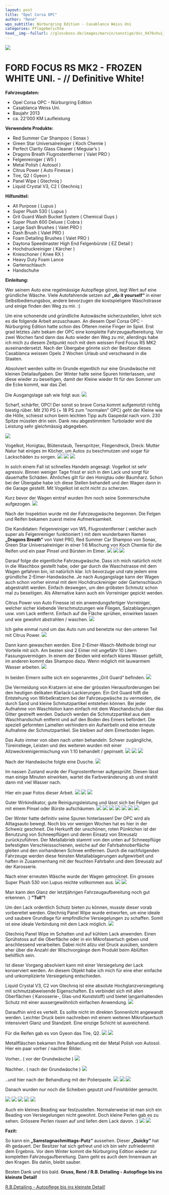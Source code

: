```yaml
---
layout: post
title: "Opel Corsa OPC"
author: "René"
wps_subtitle: Nürburgring Edition - Casablanca Weiss Uni
categories: Pflegeberichte
head__img--fullurl: //glossboss.de/images/marvin/sonstige/dsc_9476vhuij.jpg
---
```

![](http://abload.de/img/headervokl0.jpg)

# FORD FOCUS RS MK2 - FROZEN WHITE UNI. - // Definitive White!

**Fahrzeugdaten:**

- Opel Corsa OPC - Nürburgring Edition 
- Casablanca Weiss Uni.
- Baujahr 2013
- ca. 22‘000 KM Laufleistung



**Verwendete Produkte:**

- Red Summer Car Shampoo ( Sonax )
- Green Star Universalreiniger ( Koch Chemie )
- Perfect Clarity Glass Cleaner ( Meguiar’s )
- Dragons Breath Flugrostentferner ( Valet PRO )
- Felgenreiniger ( W5 )
- Metal Polish ( Autosol )
- Citrus Power ( Auto Finesse )
- Tire, Q2 ( Gyeon )
- Panel Wipe ( Gtechniq )
- Liquid Crystal V3, C2 ( Gtechniq )



**Hilfsmittel:**

- All Purpose ( Lupus )
- Super Plush 530 ( Lupus )
- Grit Guard Wash Bucket System ( Chemical Guys )
- Super Plush 600 Deluxe ( Cobra )
- Large Sash Brushes ( Valet PRO )
- Dash Brush ( Valet PRO )
- Foam Detailing Brushes ( Valet PRO )
- Daytona Speedmaster High End Felgenbürste ( EZ Detail )
- Hochdruckreiniger ( Kärcher )
- Knieschoner ( Knee RX )
- Heavy Duty Foam Lance
- Gartenschlauch
- Handschuhe



**Einleitung:**

Wer seinem Auto eine regelmässige Autopflege gönnt, legt Wert auf eine gründliche Wäsche. Viele Autofahrende setzen auf **„do it yourself“** in einer Selbstbedienungsbox, andere bevorzugen die kostspieligere Waschstrasse und einige finden den Weg zu mir. :)

Um eine schonende und gründliche Autowäsche sicherzustellen, lohnt sich es die folgende Arbeit anzuschauen. An diesem Opel Corsa OPC - Nürburgring Edition hatte schon des Öfteren meine Finger im Spiel. Erst grad letztes Jahr bekam der OPC eine komplette Fahrzeugaufbereitung. Vor zwei Wochen fand dann das Auto wieder den Weg zu mir, allerdings habe ich mich zu diesem Zeitpunkt noch mit dem weissen Ford Focus RS MK2 auseinandersetzt. Nach der Übergabe gönnte sich der Besitzer dieses Casablanca weissen Opels 2 Wochen Urlaub und verschwand in die Staaten.

Absolviert werden sollte im Grunde eigentlich nur eine Grundwäsche mit kleinen Detailaufgaben. Der Winter hatte seine Spuren hinterlassen, und diese wieder zu beseitigen, damit der Kleine wieder fit für den Sommer um die Ecke kommt, war das Ziel. 

Die Ausgangslage sah wie folgt aus:
![](http://abload.de/img/dsc_9383yqq5c.jpg)

Scharf, schärfer, OPC! Der sonst so brave Corsa kommt aufgemotzt richtig biestig rüber. Mit 210 PS (+ 18 PS zum "normalen" OPC) geht der Kleine wie die Hölle, schiesst schon beim leichten Tipp aufs Gaspedal nach vorn. 230 Spitze müssten drin sein. Dank neu abgestimmtem Turbolader wird die Leistung sehr gleichmässig abgegeben.

![](http://abload.de/img/dsc_9373o0pxx.jpg)

Vogelkot, Honigtau, Blütenstaub, Teerspritzer, Fliegendreck, Dreck: Mutter Natur hat einiges im Köcher, um Autos zu beschmutzen und sogar für Lackschäden zu sorgen.
![](http://abload.de/img/dsc_9372avrw6.jpg)
![](http://abload.de/img/dsc_9375vdo94.jpg)
![](http://abload.de/img/dsc_9376iiqee.jpg)

In solch einem Fall ist schnelles Handeln angesagt. Vogelkot ist sehr agressiv. Binnen weniger Tage frisst er sich in den Lack und sorgt für dauerhafte Schäden. Ähnliches gilt für den Honigtau oder Baumharz. Schon bei der Übergabe habe ich diese Stellen behandelt und den Wagen dann in die Garage gestellt. Mit Vogelkot ist echt nicht zu scherzen.

Kurz bevor der Wagen eintraf wurden Ihm noch seine Sommerschuhe aufgezogen. 
![](http://abload.de/img/dsc_9380uho1j.jpg)

Nach der Inspektion wurde mit der Fahrzeugwäsche begonnen. Die Felgen und Reifen bekamen zuerst meine Aufmerksamkeit. 

Die Kandidaten: Felgenreiniger von W5, Flugrostentferner ( welcher auch super als Felgenreiniger funktioniert ) mit dem wunderbaren Namen **„Dragons Breath“** von Valet PRO, Red Summer Car Shampoo von Sonax, Green Star Universalreiniger in einer 1:6 Mischung von Koch Chemie für die Reifen und ein paar Pinsel und Bürsten im Eimer. 
![](http://abload.de/img/dsc_9388uvonv.jpg)
![](http://abload.de/img/dsc_9392ebq1y.jpg)
![](http://abload.de/img/dsc_9393slrs8.jpg)

Darauf folge die eigentliche Fahrzeugwäsche. Dass ich mich natürlich nicht in die Waschbox gestellt habe, oder gar durch die Waschstrasse mit dem Wagen gefahren bin, ist natürlich klar. Ich bevorzuge und rate jedem eine gründliche 2-Eimer-Handwäsche. Je nach Ausgangslage kann der Wagen auch schon vorher einmal mit dem Hochdruckreiniger oder Gartenschlauch abgestrahlt werden. Einfach deswegen, um den gröbsten Schmutz schon mal zu beseitigen. Als Alternative kann auch ein Vorreiniger gepickt werden. 

Citrus Power von Auto Finesse ist ein anwendungsfertiger Vorreiniger, welcher sicher klebende Verschmutzungen wie Fliegen, Salzablagerungen usw. vom Lack entfernt. Einfach auf die Fläche sprühen, einwirken lassen und wie gewohnt abstrahlen / waschen. 
![](http://abload.de/img/dsc_9402e3q4p.jpg)

Ich gehe einmal rund um das Auto rum und benetzte nur den unteren Teil mit Citrus Power.
![](http://abload.de/img/dsc_9403k3q8i.jpg)

Dann kann gewaschen werden. Eine 2-Eimer-Wasch-Methode bringt nur Vorteile mit sich. Am besten sind 2 Eimer mit ungefähr 10 Litern Fassungsvermögen. In einem der Beiden wird einfach klares Wasser gefüllt, im anderen kommt das Shampoo dazu. Wenn möglich mit lauwarmem Wasser arbeiten. 
![](http://abload.de/img/dsc_9405t9p1g.jpg)

In beiden Eimern sollte sich ein sogenanntes „Grit Guard“ befinden. 
![](http://abload.de/img/dsc05048t2q95.jpg)

Die Vermeidung von Kratzern ist eine der grössten Herausforderungen bei den heutigen delikaten Klarlack-Lackierungen. Ein Grit Guard hilft die Entstehung von Wirbelkratzern bei der Fahrzeugwäsche zu vermeiden, die durch Sand und kleine Schmutzpartikel entstehen können. Bei jeder Aufnahme von Waschlotion kann einfach mit dem Waschandschuh über das Gitter gestreift werden. Dadurch werden die Schmutzpartikel aus dem Waschhandschuh entfernt und auf den Boden des Eimers befördert. Die speziell geformten Lamellen  verhindern ein Aufwirbeln und eine erneute Aufnahme der Schmutzpartikel. Sie bleiben auf dem Eimerboden liegen. 

Das Auto immer von oben nach unten behandeln. Schwer zugängliche, Türeinstiege, Leisten und des weiteren wurden mit einer Allzweckreinigermischung von 1:10 behandelt / gepinselt.
![](http://abload.de/img/dsc_9406p8q5q.jpg)
![](http://abload.de/img/dsc_9407coo2e.jpg)
![](http://abload.de/img/dsc_9408q7rzy.jpg)

Nach der Handwäsche folgte eine Dusche.
![](http://abload.de/img/dsc_9410lrqpx.jpg)

Im nassen Zustand wurde der Flugrostentferner aufgesprüht. Diesen lässt man einige Minuten einwirken, wartet die Farbveränderung ab und strahlt dann mit viel Wasser nach.

Hier ein paar Fotos dieser Arbeit.
![](http://abload.de/img/dsc_9411u2sje.jpg)
![](http://abload.de/img/dsc_9412xosth.jpg)
![](http://abload.de/img/dsc_9413o3sgf.jpg)

Guter Wirkindikator, gute Reinigungsleistung und lässt sich bei Felgen gut mit einem Pinsel oder Bürste aufschäumen.
![](http://abload.de/img/dsc_9415cbs3f.jpg)
![](http://abload.de/img/dsc_9416dis95.jpg)
![](http://abload.de/img/dsc_9419lssa5.jpg)
![](http://abload.de/img/dsc_942068sy3.jpg)
![](http://abload.de/img/dsc_9422omsav.jpg)
![](http://abload.de/img/dsc_9426r3se0.jpg)
![](http://abload.de/img/dsc_942942sez.jpg)

Der Winter hatte definitiv seine Spuren hinterlassen! Der OPC wird als Alltagsauto bewegt. Noch bis vor wenigen Wochen hat es hier in der Schweiz geschneit. Die Herkunft der unschönen, roten Pünktchen ist der Benutzung von Schneepflügen und deren Einsatz von Streusalz zurückzuführen. Der Metallabrieb stammt von den unten auf Schneepflüge befestigten Verschleissschienen, welche auf der Fahrbahnoberfläche gleiten und den vorhandenen Schnee entfernen. Durch die nachfolgenden Fahrzeuge werden diese feinsten Metallablagerungen aufgewirbelt und haften in Zusammenhang mit 
der feuchten Fahrbahn und dem Streusalz auf der Karosserie.

Nach einer erneuten Wäsche wurde der Wagen getrocknet. Ein grosses Super Plush 530 von Lupus reichte vollkommen aus. 
![](http://abload.de/img/dsc_9433hzub4.jpg)
![](http://abload.de/img/dsc_94346luww.jpg)

Man kann den Glanz der letztjährigen Fahrzeugaufbereitung noch gut erkennen. :) **"Toll“!**

Um den Lack ordentlich Schutz bieten zu können, musste dieser vorab vorbereitet werden. Gtechniq Panel Wipe wurde entworfen, um eine ideale und saubere Grundlage für empfindliche Versiegelungen zu schaffen. Somit ist eine ideale Verbindung mit dem Lack möglich.
![](http://abload.de/img/dsc_9435hnu7p.jpg)

Gtechniq Panel Wipe im Schatten und auf kühlem Lack anwenden. Einen Sprühstoss auf die Oberfläche oder in ein Mikrofasertuch geben und anschliessend verarbeiten. Dabei nicht allzu viel Druck ausüben, sondern eher über die Anzahl der Wischvorgänge dem Produkt beim Ablüften behilflich sein.

Ist dieser Vorgang absolviert kann mit einer Versiegelung der Lack konserviert werden. An diesem Objekt habe ich mich für eine eher einfache und unkomplizierte Versiegelung entschieden.

Liquid Crystal V3, C2 von Gtechniq ist eine absolute Hochglanzversiegelung mit schmutzabweisende Eigenschaften. Es verbindet sich mit allen Oberflächen ( Karosserie-, Glas-und Kunststoff) und bietet langanhaltenden Schutz mit einer aussergewöhnlich einfachen Anwendung. 
![](http://abload.de/img/dsc_9439rtu5m.jpg)

Daraufhin wird es verteilt. Es sollte nicht im direkten Sonnenlicht angewandt werden. Leichter Druck beim nachreiben mit einem weiteren Mikrofasertuch intensiviert Glanz und Standzeit. Eine einzige Schicht ist ausreichend. 

Für die Reifen gab es von Gyeon das Tire, Q2.
![](http://abload.de/img/dsc_9443c4uxm.jpg)
![](http://abload.de/img/dsc_9444v5uzg.jpg)

Metallfläschen bekamen Ihre Behandlung mit der Metal Polish von Autosol. Hier ein paar vorher / nachher Bilder.

Vorher.. ( vor der Grundwäsche )
![](http://abload.de/img/dsc_9373wiu78.jpg)

Nachher.. ( nach der Grundwäsche )
![](http://abload.de/img/dsc_9451oou67.jpg)

..und hier nach der Behandlung mit der Polierpaste.
![](http://abload.de/img/dsc_9448jtu59.jpg)
![](http://abload.de/img/dsc_9449djuuo.jpg)
![](http://abload.de/img/dsc_9456cuuxa.jpg)

Danach wurden nur noch die Scheiben geputzt und Finishbilder gemacht.

![](http://abload.de/img/dsc_9458kyuxz.jpg)
![](http://abload.de/img/dsc_9459suugv.jpg)
![](http://abload.de/img/dsc_94634suet.jpg)
![](http://abload.de/img/dsc_9472yhu59.jpg)
![](http://abload.de/img/dsc_9476vhuij.jpg)

Auch ein kleines Beading war festzustellen. Normalerweise ist man sich ein Beading von Versiegelungen nicht gewohnt. Doch kleine Perlen gab es zu sehen. Grössere Perlen rissen auf und liefen dem Lack davon. :)
![](http://abload.de/img/dsc_9484hgue4.jpg)
![](http://abload.de/img/dsc_9490rxuz4.jpg)



**Fazit:**

So kann ein **„Samstagnachmittags-Putz“** aussehen. Dieser **„Quicky“** hat 4h gedauert. Der Besitzer hat sich gefreut und ich bin sehr zufriedenmit dem Ergebnis. Vor dem Winter kommt die Nürburgring Edition wieder zur kompletten Fahrzeugaufbereitung. Dann geht es auch dem Innenraum an den Kragen. Bis dahin, bleibt sauber.

Besten Dank und bis bald.
**Gruss, René / R.B. Detailing - Autopflege bis ins kleinste Detail!**

[R.B.Detailing - Autopflege bis ins kleinste Detail!](https://www.facebook.com/Detailing.R.B)
